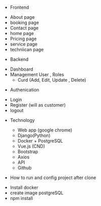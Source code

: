 <Car Grarage Management Project>

 + Frontend 
  - About page
  - booking page
  - Contact page
  - home page
  - Pricing page
  - service page
  - techniican page
  
 
 + Backend 
  - Dashboard 
  - Management User , Roles 
    - Curd (Add, Edit, Update , Delete)

 + Authenication 
  - Login
  - Register (will as customer)
  - logout 
  

   
+ Technology
  
  - Web app (google chrome)
  - Django(Python)
  - Docker + PostgreSQL
  - Vue.js (CND)
  - Bootstrap
  - Axios 
  - API
  - Github 
  
 + How to run and config project after clone
  
  - Install docker
  - create image postgreSQL
  - npm install
  

     

 